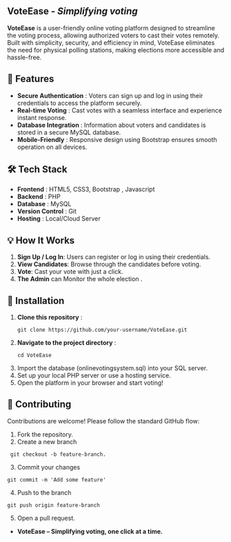 ## VoteEase - _Simplifying voting_
**VoteEase** is a user-friendly online voting platform designed to streamline the voting process, allowing authorized voters to cast their votes remotely. Built with simplicity, security, and efficiency in mind, VoteEase eliminates the need for physical polling stations, making elections more accessible and hassle-free.
## 🚀 Features
* **Secure Authentication** : Voters can sign up and log in using their credentials to access the platform securely.
* **Real-time Voting** : Cast votes with a seamless interface and experience instant response.
* **Database Integration** : Information about voters and candidates is stored in a secure MySQL database.
* **Mobile-Friendly** : Responsive design using Bootstrap ensures smooth operation on all devices.
## 🛠️ Tech Stack
* **Frontend** : HTML5, CSS3, Bootstrap , Javascript
* **Backend** : PHP
* **Database** : MySQL
* **Version Control** : Git
* **Hosting** : Local/Cloud Server
## 💡 How It Works
1) **Sign Up / Log In**: Users can register or log in using their credentials.
2) **View Candidates**: Browse through the candidates before voting.
3) **Vote**: Cast your vote with just a click.
4) **The Admin** can Monitor the whole election .
## 🔧 Installation
1) **Clone this repository** :
   ```
   git clone https://github.com/your-username/VoteEase.git
   ```
2) **Navigate to the project directory** :
   ```
   cd VoteEase
   ```
3) Import the database (onlinevotingsystem.sql) into your SQL server.
4) Set up your local PHP server or use a hosting service.
5) Open the platform in your browser and start voting!
## 🤝 Contributing
Contributions are welcome! Please follow the standard GitHub flow:
1) Fork the repository.
2) Create a new branch
```
 git checkout -b feature-branch.
```
3) Commit your changes
```
git commit -m 'Add some feature'
```
4) Push to the branch
```
git push origin feature-branch
```
5) Open a pull request.
* **VoteEase – Simplifying voting, one click at a time.**
